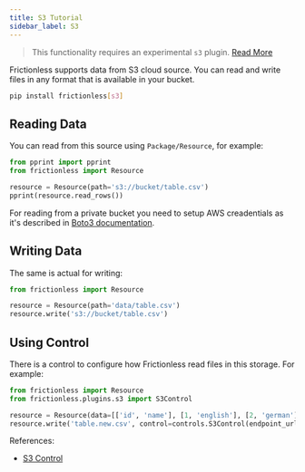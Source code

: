 ```yaml
---
title: S3 Tutorial
sidebar_label: S3
---
```


> This functionality requires an experimental `s3` plugin. [Read More](../../references/plugins-reference.md)

Frictionless supports data from S3 cloud source. You can read and write files in any format that is available in your bucket.

```bash title="CLI"
pip install frictionless[s3]
```

## Reading Data

You can read from this source using `Package/Resource`, for example:

```python title="Python"
from pprint import pprint
from frictionless import Resource

resource = Resource(path='s3://bucket/table.csv')
pprint(resource.read_rows())
```

For reading from a private bucket you need to setup AWS creadentials as it's described in [Boto3 documentation](https://boto3.amazonaws.com/v1/documentation/api/latest/guide/credentials.html#environment-variables).

## Writing Data

The same is actual for writing:

```python title="Python"
from frictionless import Resource

resource = Resource(path='data/table.csv')
resource.write('s3://bucket/table.csv')
```

## Using Control

There is a control to configure how Frictionless read files in this storage. For example:

```python title="Python"
from frictionless import Resource
from frictionless.plugins.s3 import S3Control

resource = Resource(data=[['id', 'name'], [1, 'english'], [2, 'german']])
resource.write('table.new.csv', control=controls.S3Control(endpoint_url='<url>'))
```

References:
- [S3 Control](../../references/schemes-reference.md#s3)
